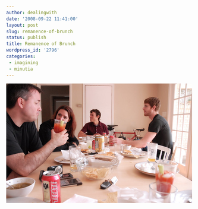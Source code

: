 ```yaml
---
author: dealingwith
date: '2008-09-22 11:41:00'
layout: post
slug: remanence-of-brunch
status: publish
title: Remanence of Brunch
wordpress_id: '2796'
categories:
 - imagining
 - minutia
---
```


[![](/assets/2008/09/2879490056_4b7f7d1f31.jpg)](https://www.flickr.com/photos/carissabyers/albums/72157607432766223/with/2879490056/)